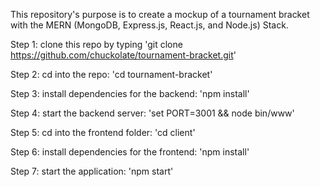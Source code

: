 This repository's purpose is to create a mockup of a tournament bracket with the MERN (MongoDB, Express.js, React.js, and Node.js) Stack.

Step 1:
clone this repo by typing 'git clone https://github.com/chuckolate/tournament-bracket.git'

Step 2:
cd into the repo: 'cd tournament-bracket'

Step 3:
install dependencies for the backend: 'npm install'

Step 4:
start the backend server: 'set PORT=3001 && node bin/www'

Step 5:
cd into the frontend folder: 'cd client'

Step 6:
install dependencies for the frontend: 'npm install'

Step 7:
start the application: 'npm start'
